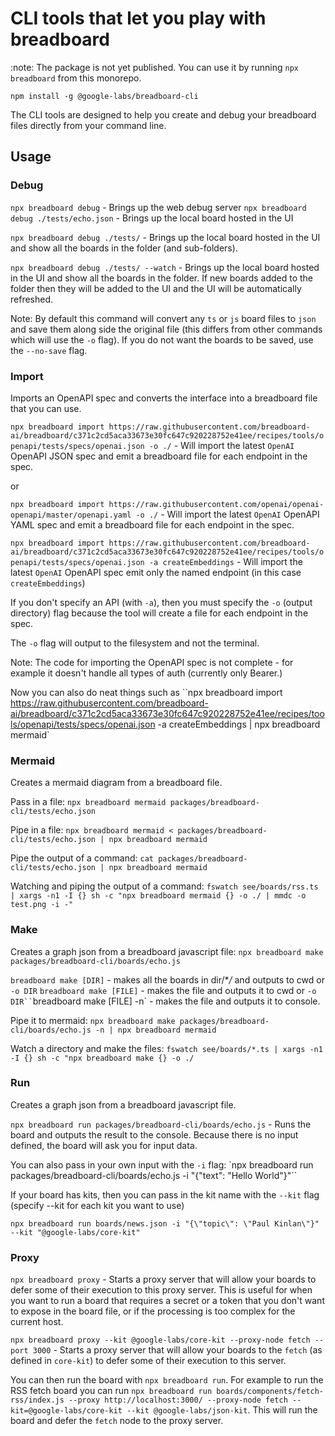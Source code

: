 # CLI tools that let you play with breadboard

:note: The package is not yet published. You can use it by running `npx breadboard` from this monorepo.

`npm install -g @google-labs/breadboard-cli`

The CLI tools are designed to help you create and debug your breadboard files directly from your command line.

## Usage

### Debug

`npx breadboard debug` - Brings up the web debug server
`npx breadboard debug ./tests/echo.json` - Brings up the local board hosted in the UI

`npx breadboard debug ./tests/` - Brings up the local board hosted in the UI and show all the boards in the folder (and sub-folders).

`npx breadboard debug ./tests/ --watch` - Brings up the local board hosted in the UI and show all the boards in the folder. If new boards added to the folder then they will be added to the UI and the UI will be automatically refreshed.

Note: By default this command will convert any `ts` or `js` board files to `json` and save them along side the original file (this differs from other commands which will use the `-o` flag). If you do not want the boards to be saved, use the `--no-save` flag.

### Import

Imports an OpenAPI spec and converts the interface into a breadboard file that you can use.

`npx breadboard import https://raw.githubusercontent.com/breadboard-ai/breadboard/c371c2cd5aca33673e30fc647c920228752e41ee/recipes/tools/openapi/tests/specs/openai.json -o ./` - Will import the latest `OpenAI` OpenAPI JSON spec and emit a breadboard file for each endpoint in the spec.

or

`npx breadboard import https://raw.githubusercontent.com/openai/openai-openapi/master/openapi.yaml -o ./` - Will import the latest `OpenAI` OpenAPI YAML spec and emit a breadboard file for each endpoint in the spec.

`npx breadboard import https://raw.githubusercontent.com/breadboard-ai/breadboard/c371c2cd5aca33673e30fc647c920228752e41ee/recipes/tools/openapi/tests/specs/openai.json -a createEmbeddings` - Will import the latest `OpenAI` OpenAPI spec emit only the named endpoint (in this case `createEmbeddings`)

If you don't specify an API (with `-a`), then you must specify the `-o` (output directory) flag because the tool will create a file for each endpoint in the spec.

The `-o` flag will output to the filesystem and not the terminal.

Note: The code for importing the OpenAPI spec is not complete - for example it doesn't handle all types of auth (currently only Bearer.)

Now you can also do neat things such as ``npx breadboard import https://raw.githubusercontent.com/breadboard-ai/breadboard/c371c2cd5aca33673e30fc647c920228752e41ee/recipes/tools/openapi/tests/specs/openai.json -a createEmbeddings | npx breadboard mermaid`

### Mermaid

Creates a mermaid diagram from a breadboard file.

Pass in a file: `npx breadboard mermaid packages/breadboard-cli/tests/echo.json`

Pipe in a file: `npx breadboard mermaid < packages/breadboard-cli/tests/echo.json | npx breadboard mermaid`

Pipe the output of a command: `cat packages/breadboard-cli/tests/echo.json | npx breadboard mermaid`

Watching and piping the output of a command: `fswatch see/boards/rss.ts | xargs -n1 -I {} sh -c "npx breadboard mermaid {} -o ./ | mmdc -o test.png -i -"`

### Make

Creates a graph json from a breadboard javascript file: `npx breadboard make packages/breadboard-cli/boards/echo.js`

`breadboard make [DIR]` - makes all the boards in dir/\*_/_ and outputs to cwd or `-o DIR`
`breadboard make [FILE]` - makes the file and outputs it to cwd or ` -o DIR``
 `breadboard make [FILE] -n` - makes the file and outputs it to console.

Pipe it to mermaid: `npx breadboard make packages/breadboard-cli/boards/echo.js -n | npx breadboard mermaid`

Watch a directory and make the files: `fswatch see/boards/*.ts | xargs -n1 -I {} sh -c "npx breadboard make {} -o ./`

### Run

Creates a graph json from a breadboard javascript file.

`npx breadboard run packages/breadboard-cli/boards/echo.js` - Runs the board and outputs the result to the console. Because there is no input defined, the board will ask you for input data.

You can also pass in your own input with the `-i` flag: `npx breadboard run packages/breadboard-cli/boards/echo.js -i "{\"text\": \"Hello World\"}"``

If your board has kits, then you can pass in the kit name with the `--kit` flag (specify --kit for each kit you want to use)

`npx breadboard run boards/news.json -i "{\"topic\": \"Paul Kinlan\"}" --kit "@google-labs/core-kit"`

### Proxy

`npx breadboard proxy` - Starts a proxy server that will allow your boards to defer some of their execution to this proxy server. This is useful for when you want to run a board that requires a secret or a token that you don't want to expose in the board file, or if the processing is too complex for the current host.

`npx breadboard proxy --kit @google-labs/core-kit --proxy-node fetch --port 3000` - Starts a proxy server that will allow your boards to the `fetch` (as defined in `core-kit`) to defer some of their execution to this server.

You can then run the board with `npx breadboard run`. For example to run the RSS fetch board you can run `npx breadboard run boards/components/fetch-rss/index.js --proxy http://localhost:3000/ --proxy-node fetch --kit=@google-labs/core-kit --kit @google-labs/json-kit`. This will run the board and defer the `fetch` node to the proxy server.
